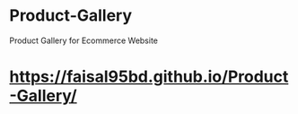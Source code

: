 # Product-Gallery
Product Gallery for Ecommerce Website

# https://faisal95bd.github.io/Product-Gallery/
